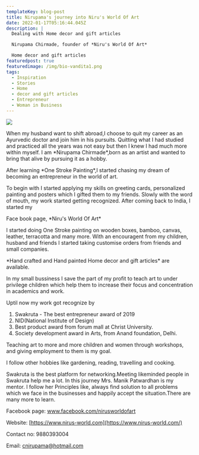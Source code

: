 ```yaml
---
templateKey: blog-post
title: Nirupama's journey into Niru's World Of Art
date: 2022-01-17T05:16:44.045Z
description: |
  Dealing with Home decor and gift articles

  Nirupama Chirmade, founder of *Niru's World Of Art*

  Home decor and gift articles
featuredpost: true
featuredimage: /img/bio-vandita1.png
tags:
  - Inspiration
  - Stories
  - Home
  - decor and gift articles
  - Entrepreneur
  - Woman in Business
---
```

![](/img/niru3.jpg)

When my husband want to shift abroad,I choose to quit my career as an Ayurvedic doctor and join him in his pursuits. Quitting what I had studied and practiced all the years was not easy but then I knew I had much more within myself. I am \*Nirupama Chirmade\*,born as an artist and wanted to bring that alive by pursuing it as a hobby.

After learning \*One Stroke Painting\*,I started chasing my dream of becoming an entrepreneur in the world of art.

To begin with I started applying my skills on greeting cards, personalized painting and posters which I gifted them to my friends. Slowly with the word of mouth, my work started getting recognized. After coming back to India, I started my

Face book page, \*Niru's World Of Art\*

I started doing One Stroke painting on wooden boxes, bamboo, canvas, leather, terracotta and many more. With an encouragent from my children, husband and friends I started taking customise orders from friends and small companies.

\*Hand crafted and Hand painted Home decor and gift articles\* are available.

In my small bussiness I save the part of my profit to teach art to under privilege children which help them to increase their focus and concentration in academics and work.

Uptil now my work got recognize by

1. Swakruta - The best entrepreneur award of 2019
2. NID(National Institute of Design)
3. Best product award from forum mall at Christ University.
4. Society development award in Arts, from Anand foundation, Delhi.

Teaching art to more and more children and women through workshops, and giving employment to them is my goal.

I follow other hobbies like gardening, reading, travelling and cooking.

Swakruta is the best platform for networking.Meeting likeminded people in Swakruta help me a lot. In this journey Mrs. Manik Patwardhan is my mentor. I follow her Principles like, always find solution to all problems which we face in the businesses and happily accept the situation.There are many more to learn.

Facebook page: www.facebook.com/nirusworldofart

Website: [https://www.nirus-world.com](https://www.nirus-world.com/)

Contact no: 9880393004

Email: cnirupama@hotmail.com